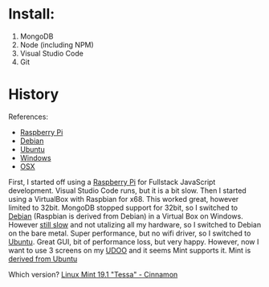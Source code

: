 # Install:

1. MongoDB
2. Node (including NPM)
3. Visual Studio Code
4. Git

# History

References:

- [Raspberry Pi](https://github.com/rkristelijn/pi-ci-mean)
- [Debian](https://github.com/rkristelijn/debian-mexn)
- [Ubuntu](https://github.com/rkristelijn/ubuntu-mexn)
- [Windows](https://github.com/rkristelijn/wsl-mexn)
- [OSX](https://github.com/rkristelijn/osx-mexn)

First, I started off using a [Raspberry Pi](https://github.com/rkristelijn/pi-ci-mean) for Fullstack JavaScript development. Visual Studio Code runs, but it is a bit slow. Then I started using a VirtualBox with Raspbian for x68. This worked great, however limited to 32bit. MongoDB stopped support for 32bit, so I switched to [Debian](https://github.com/rkristelijn/debian-mexn) (Raspbian is derived from Debian) in a Virtual Box on Windows. However [still slow](https://github.com/rkristelijn/wsl-mexn) and not utalizing all my hardware, so I switched to Debian on the bare metal. Super performance, but no wifi driver, so I switched to [Ubuntu](https://github.com/rkristelijn/ubuntu-mexn). Great GUI, bit of performance loss, but very happy. However, now I want to use 3 screens on my [UDOO](https://www.udoo.org/forum/threads/udoox86-ultra-with-3-monitors-fullhd-successfully-installation-with-slackware-14-2-and-fedora-26.7710/) and it seems Mint supports it. Mint is [derived from Ubuntu](https://itsfoss.com/linux-mint-vs-ubuntu/)

Which version? [Linux Mint 19.1 "Tessa" - Cinnamon](https://linuxmint.com/edition.php?id=261)

